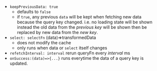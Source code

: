 - `keepPreviousData: true`
	- defaults to `false`
	- if `true`, any previous `data` will be kept when fetching new data because the query key changed. i.e. no loading state will be shown instead the old data from the *previous key* will be shown then be replaced by new data from the *new key*.
- `select: selectFn` (data)=>transformedData
	- does not modify the cache
	- only runs when data or `select` itself changes
- `refetchInterval: interval` rerun queryFn every *interval* ms
- `onSuccess:(data)=>{...}` runs everytime the data of a query key is updated.
